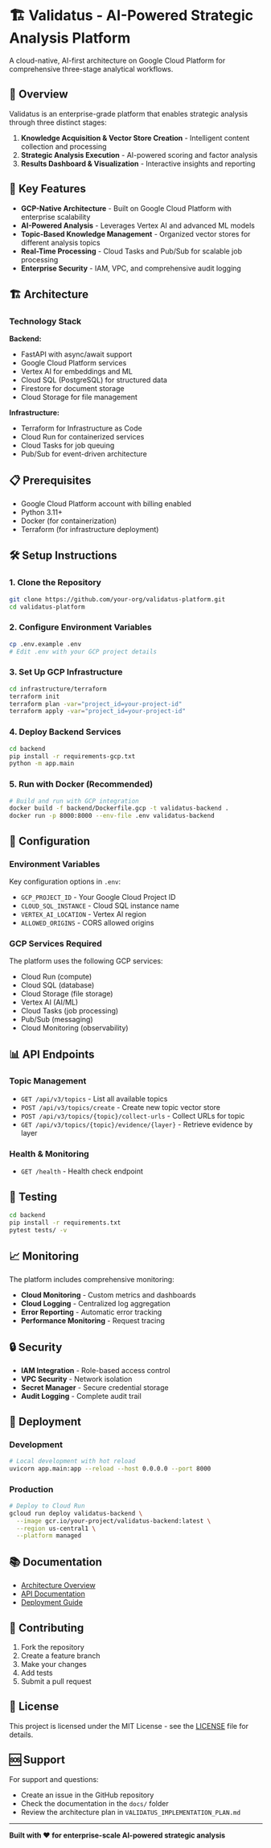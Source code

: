 # 🏗️ Validatus - AI-Powered Strategic Analysis Platform

A cloud-native, AI-first architecture on Google Cloud Platform for comprehensive three-stage analytical workflows.

## 🎯 Overview

Validatus is an enterprise-grade platform that enables strategic analysis through three distinct stages:

1. **Knowledge Acquisition & Vector Store Creation** - Intelligent content collection and processing
2. **Strategic Analysis Execution** - AI-powered scoring and factor analysis  
3. **Results Dashboard & Visualization** - Interactive insights and reporting

## 🚀 Key Features

- **GCP-Native Architecture** - Built on Google Cloud Platform with enterprise scalability
- **AI-Powered Analysis** - Leverages Vertex AI and advanced ML models
- **Topic-Based Knowledge Management** - Organized vector stores for different analysis topics
- **Real-Time Processing** - Cloud Tasks and Pub/Sub for scalable job processing
- **Enterprise Security** - IAM, VPC, and comprehensive audit logging

## 🏗️ Architecture

### Technology Stack

**Backend:**
- FastAPI with async/await support
- Google Cloud Platform services
- Vertex AI for embeddings and ML
- Cloud SQL (PostgreSQL) for structured data
- Firestore for document storage
- Cloud Storage for file management

**Infrastructure:**
- Terraform for Infrastructure as Code
- Cloud Run for containerized services
- Cloud Tasks for job queuing
- Pub/Sub for event-driven architecture

## 📋 Prerequisites

- Google Cloud Platform account with billing enabled
- Python 3.11+
- Docker (for containerization)
- Terraform (for infrastructure deployment)

## 🛠️ Setup Instructions

### 1. Clone the Repository

```bash
git clone https://github.com/your-org/validatus-platform.git
cd validatus-platform
```

### 2. Configure Environment Variables

```bash
cp .env.example .env
# Edit .env with your GCP project details
```

### 3. Set Up GCP Infrastructure

```bash
cd infrastructure/terraform
terraform init
terraform plan -var="project_id=your-project-id"
terraform apply -var="project_id=your-project-id"
```

### 4. Deploy Backend Services

```bash
cd backend
pip install -r requirements-gcp.txt
python -m app.main
```

### 5. Run with Docker (Recommended)

```bash
# Build and run with GCP integration
docker build -f backend/Dockerfile.gcp -t validatus-backend .
docker run -p 8000:8000 --env-file .env validatus-backend
```

## 🔧 Configuration

### Environment Variables

Key configuration options in `.env`:

- `GCP_PROJECT_ID` - Your Google Cloud Project ID
- `CLOUD_SQL_INSTANCE` - Cloud SQL instance name
- `VERTEX_AI_LOCATION` - Vertex AI region
- `ALLOWED_ORIGINS` - CORS allowed origins

### GCP Services Required

The platform uses the following GCP services:
- Cloud Run (compute)
- Cloud SQL (database)
- Cloud Storage (file storage)
- Vertex AI (AI/ML)
- Cloud Tasks (job processing)
- Pub/Sub (messaging)
- Cloud Monitoring (observability)

## 📊 API Endpoints

### Topic Management

- `GET /api/v3/topics` - List all available topics
- `POST /api/v3/topics/create` - Create new topic vector store
- `POST /api/v3/topics/{topic}/collect-urls` - Collect URLs for topic
- `GET /api/v3/topics/{topic}/evidence/{layer}` - Retrieve evidence by layer

### Health & Monitoring

- `GET /health` - Health check endpoint

## 🧪 Testing

```bash
cd backend
pip install -r requirements.txt
pytest tests/ -v
```

## 📈 Monitoring

The platform includes comprehensive monitoring:

- **Cloud Monitoring** - Custom metrics and dashboards
- **Cloud Logging** - Centralized log aggregation
- **Error Reporting** - Automatic error tracking
- **Performance Monitoring** - Request tracing

## 🔒 Security

- **IAM Integration** - Role-based access control
- **VPC Security** - Network isolation
- **Secret Manager** - Secure credential storage
- **Audit Logging** - Complete audit trail

## 🚀 Deployment

### Development

```bash
# Local development with hot reload
uvicorn app.main:app --reload --host 0.0.0.0 --port 8000
```

### Production

```bash
# Deploy to Cloud Run
gcloud run deploy validatus-backend \
  --image gcr.io/your-project/validatus-backend:latest \
  --region us-central1 \
  --platform managed
```

## 📚 Documentation

- [Architecture Overview](docs/architecture/)
- [API Documentation](docs/api/)
- [Deployment Guide](docs/deployment/)

## 🤝 Contributing

1. Fork the repository
2. Create a feature branch
3. Make your changes
4. Add tests
5. Submit a pull request

## 📄 License

This project is licensed under the MIT License - see the [LICENSE](LICENSE) file for details.

## 🆘 Support

For support and questions:
- Create an issue in the GitHub repository
- Check the documentation in the `docs/` folder
- Review the architecture plan in `VALIDATUS_IMPLEMENTATION_PLAN.md`

---

**Built with ❤️ for enterprise-scale AI-powered strategic analysis**
